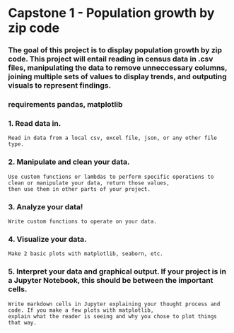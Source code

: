 # Capstone 1 - Population growth by zip code

### The goal of this project is to display population growth by zip code. This project will entail reading in census data in .csv files, manipulating the data to remove unneccessary columns, joining multiple sets of values to display trends, and outputing visuals to represent findings.

### requirements pandas, matplotlib

### 1. Read data in. 
    Read in data from a local csv, excel file, json, or any other file type.

### 2. Manipulate and clean your data.
    Use custom functions or lambdas to perform specific operations to clean or manipulate your data, return those values, 
    then use them in other parts of your project.

### 3. Analyze your data!
    Write custom functions to operate on your data.
    
### 4. Visualize your data.
    Make 2 basic plots with matplotlib, seaborn, etc.
    
### 5. Interpret your data and graphical output. If your project is in a Jupyter Notebook, this should be between the important cells.
    Write markdown cells in Jupyter explaining your thought process and code. If you make a few plots with matplotlib, 
    explain what the reader is seeing and why you chose to plot things that way.
